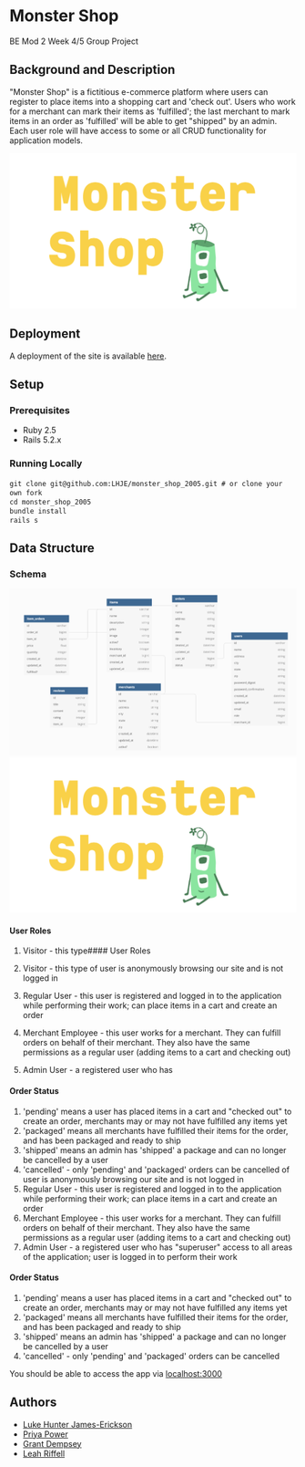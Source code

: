 # Monster Shop
BE Mod 2 Week 4/5 Group Project

## Background and Description

"Monster Shop" is a fictitious e-commerce platform where users can register to place items into a shopping cart and 'check out'. Users who work for a merchant can mark their items as 'fulfilled'; the last merchant to mark items in an order as 'fulfilled' will be able to get "shipped" by an admin. Each user role will have access to some or all CRUD functionality for application models.

![Logo](app/assets/images/logo.png)

## Deployment

A deployment of the site is available [here](https://agile-garden-85197.herokuapp.com/).

## Setup

### Prerequisites
- Ruby 2.5
- Rails 5.2.x

### Running Locally
```shell
git clone git@github.com:LHJE/monster_shop_2005.git # or clone your own fork
cd monster_shop_2005
bundle install
rails s
```

## Data Structure 

### Schema
![database-schema](app/assets/images/schema.png)
![Logo](app/assets/images/logo.png)

#### User Roles

1. Visitor - this type#### User Roles

1. Visitor - this type of user is anonymously browsing our site and is not logged in
2. Regular User - this user is registered and logged in to the application while performing their work; can place items in a cart and create an order
3. Merchant Employee - this user works for a merchant. They can fulfill orders on behalf of their merchant. They also have the same permissions as a regular user (adding items to a cart and checking out)
4. Admin User - a registered user who has

#### Order Status

1. 'pending' means a user has placed items in a cart and "checked out" to create an order, merchants may or may not have fulfilled any items yet
2. 'packaged' means all merchants have fulfilled their items for the order, and has been packaged and ready to ship
3. 'shipped' means an admin has 'shipped' a package and can no longer be cancelled by a user
4. 'cancelled' - only 'pending' and 'packaged' orders can be cancelled
 of user is anonymously browsing our site and is not logged in
2. Regular User - this user is registered and logged in to the application while performing their work; can place items in a cart and create an order
3. Merchant Employee - this user works for a merchant. They can fulfill orders on behalf of their merchant. They also have the same permissions as a regular user (adding items to a cart and checking out)
4. Admin User - a registered user who has "superuser" access to all areas of the application; user is logged in to perform their work

#### Order Status

1. 'pending' means a user has placed items in a cart and "checked out" to create an order, merchants may or may not have fulfilled any items yet
2. 'packaged' means all merchants have fulfilled their items for the order, and has been packaged and ready to ship
3. 'shipped' means an admin has 'shipped' a package and can no longer be cancelled by a user
4. 'cancelled' - only 'pending' and 'packaged' orders can be cancelled

You should be able to access the app via [localhost:3000](http://localhost:3000/)

## Authors
- [Luke Hunter James-Erickson](https://github.com/LHJE)
- [Priya Power](https://github.com/priyapower)
- [Grant Dempsey](https://github.com/GDemps)
- [Leah Riffell](https://github.com/leahriffell)
